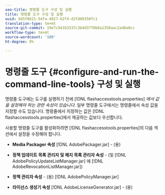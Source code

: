 ```yaml
---
seo-title: 명령줄 도구 구성 및 실행
title: 명령줄 도구 구성 및 실행
uuid: b65f8621-54fa-4927-b2f4-d2fd60350fc1
translation-type: tm+mt
source-git-commit: 19e7c941b3337c3b4d37f0b6a1350aac2ad8a0cc
workflow-type: tm+mt
source-wordcount: '109'
ht-degree: 0%

---
```



# 명령줄 도구 {#configure-and-run-the-command-line-tools} 구성 및 실행

명령줄 도구에는 도구를 실행하기 전에 [!DNL flashaccesstools.properties] *에서 값을 설정해야 하는 관련 속성이 있습니다.* 일부 명령줄 도구에서는 명령줄에서 속성 값을 지정할 수도 있습니다. 명령줄에서 지정하는 값은 [!DNL flashaccesstools.properties]에서 제공하는 값보다 우선합니다.

사용할 명령줄 도구를 활성화하려면 [!DNL flashaccesstools.properties]의 다음 섹션에서 설정을 수정해야 합니다.

* **Media Packager 속성**   [!DNL AdobePackager.jar] - (용)

* **정책 업데이트 목록 관리자 및 해지 목록 관리자 속성**  - (및 [!DNL AdobePolicyUpdateListManager.jar] 에  [!DNL AdobeRevocationListManager.jar])

* **정책 관리자 속성**  - (용)  [!DNL AdobePolicyManager.jar]

* **라이선스 생성기 속성**   [!DNL AdobeLicenseGenerator.jar] - (용)